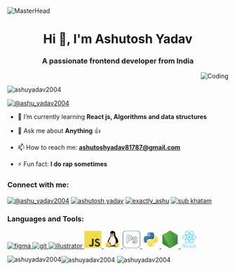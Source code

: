![MasterHead](https://camo.githubusercontent.com/48ec00ed4c84e771db4a1db90b56352923a8d644452a32b434d68e97006c9337/68747470733a2f2f63686b736b696c6c732e636f6d2f77702d636f6e74656e742f75706c6f6164732f323032302f30342f504e432d416e696d617465642d42616e6e6572732e676966)

<h1 align="center">Hi 👋, I'm Ashutosh Yadav</h1>
<h3 align="center">A passionate frontend developer from India</h3>

<p align="right"> <img src="https://i.pinimg.com/originals/e1/f3/41/e1f3413bf5036045713341394f617225.gif" alt="Coding" width="400" /> </p>

<p align="left"> <img src="https://komarev.com/ghpvc/?username=ashuyadav2004&label=Profile%20views&color=0e75b6&style=flat" alt="ashuyadav2004" /> </p>

<p align="left"> <a href="https://twitter.com/@ashu_yadav2004" target="_blank"><img src="https://img.shields.io/twitter/follow/@ashu_yadav2004?logo=twitter&style=for-the-badge" alt="@ashu_yadav2004" /></a> </p>

- 🌱 I’m currently learning **React js, Algorithms and data structures**

- 💬 Ask me about **Anything** 👍

- 📫 How to reach me: **ashutoshyadav81787@gmail.com**

- ⚡ Fun fact: **I do rap sometimes**

### Connect with me:

<a href="https://twitter.com/@ashu_yadav2004" target="_blank"><img align="center" src="https://raw.githubusercontent.com/rahuldkjain/github-profile-readme-generator/master/src/images/icons/Social/twitter.svg" alt="@ashu_yadav2004" height="30" width="40" /></a>
<a href="https://fb.com/ashutosh yadav" target="_blank"><img align="center" src="https://raw.githubusercontent.com/rahuldkjain/github-profile-readme-generator/master/src/images/icons/Social/facebook.svg" alt="ashutosh yadav" height="30" width="40" /></a>
<a href="https://instagram.com/exactly_ashu" target="_blank"><img align="center" src="https://raw.githubusercontent.com/rahuldkjain/github-profile-readme-generator/master/src/images/icons/Social/instagram.svg" alt="exactly_ashu" height="30" width="40" /></a>
<a href="https://www.youtube.com/c/sub khatam" target="_blank"><img align="center" src="https://raw.githubusercontent.com/rahuldkjain/github-profile-readme-generator/master/src/images/icons/Social/youtube.svg" alt="sub khatam" height="30" width="40" /></a>

### Languages and Tools:

<a href="https://www.figma.com/" target="_blank" rel="noreferrer"> <img src="https://www.vectorlogo.zone/logos/figma/figma-icon.svg" alt="figma" width="40" height="40"/> </a>
<a href="https://git-scm.com/" target="_blank" rel="noreferrer"> <img src="https://www.vectorlogo.zone/logos/git-scm/git-scm-icon.svg" alt="git" width="40" height="40"/> </a>
<a href="https://www.adobe.com/in/products/illustrator.html" target="_blank" rel="noreferrer"> <img src="https://www.vectorlogo.zone/logos/adobe_illustrator/adobe_illustrator-icon.svg" alt="illustrator" width="40" height="40"/> </a>
<a href="https://developer.mozilla.org/en-US/docs/Web/JavaScript" target="_blank" rel="noreferrer"> <img src="https://raw.githubusercontent.com/devicons/devicon/master/icons/javascript/javascript-original.svg" alt="javascript" width="40" height="40"/> </a>
<a href="https://www.linux.org/" target="_blank" rel="noreferrer"> <img src="https://raw.githubusercontent.com/devicons/devicon/master/icons/linux/linux-original.svg" alt="linux" width="40" height="40"/> </a>
<a href="https://www.photoshop.com/en" target="_blank" rel="noreferrer"> <img src="https://raw.githubusercontent.com/devicons/devicon/master/icons/photoshop/photoshop-line.svg" alt="photoshop" width="40" height="40"/> </a>
<a href="https://www.python.org" target="_blank" rel="noreferrer"> <img src="https://raw.githubusercontent.com/devicons/devicon/master/icons/python/python-original.svg" alt="python" width="40" height="40"/> </a>
<a href="https://www.nodejs.org" target="_blank" rel="noreferrer"> <img src="https://raw.githubusercontent.com/devicons/devicon/master/icons/nodejs/nodejs-original.svg" alt="Node.js" width="40" height="40"/> </a>
<a href="https://reactjs.org/" target="_blank" rel="noreferrer"> <img src="https://raw.githubusercontent.com/devicons/devicon/master/icons/react/react-original-wordmark.svg" alt="react" width="40" height="40"/> </a>

<img align="left" src="https://github-readme-stats.vercel.app/api/top-langs?username=ashuyadav2004&show_icons=true&locale=en&layout=compact" alt="ashuyadav2004" />

<img align="center" src="https://github-readme-stats.vercel.app/api?username=ashuyadav2004&show_icons=true&locale=en" alt="ashuyadav2004" />

<img align="center" src="https://github-readme-streak-stats.herokuapp.com/?user=ashuyadav2004&" alt="ashuyadav2004" />
